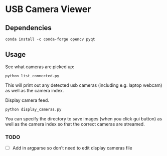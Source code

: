 # USB Camera Viewer


## Dependencies
```shell
conda install -c conda-forge opencv pyqt
```

## Usage
See what cameras are picked up:
```shell
python list_connected.py
```
This will print out any detected usb cameras (including e.g. laptop webcam) as well as the camera index.

Display camera feed.
```shell
python display_cameras.py
```
You can specify the directory to save images (when you click gui button) as well as the camera index so that the correct cameras are streamed.


### TODO
-[ ] Add in argparse so don't need to edit display cameras file

